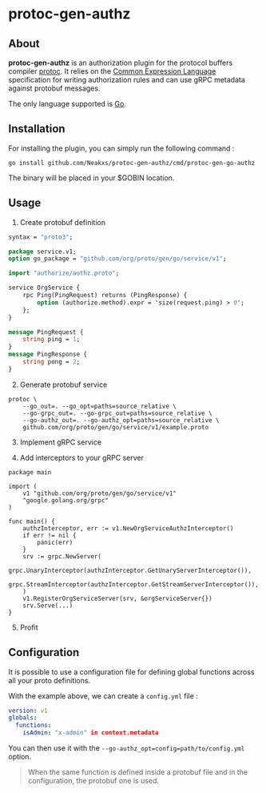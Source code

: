 # protoc-gen-authz

## About

__protoc-gen-authz__ is an authorization plugin for the protocol buffers compiler [protoc](https://github.com/protocolbuffers/protobuf). It relies on the [Common Expression Language](https://github.com/google/cel-spec) specification for writing authorization rules and can use gRPC metadata against protobuf messages.

The only language supported is [Go](https://go.dev/).

## Installation

For installing the plugin, you can simply run the following command :

```shell
go install github.com/Neakxs/protoc-gen-authz/cmd/protoc-gen-go-authz
```

The binary will be placed in your $GOBIN location.

## Usage

1. Create protobuf definition

```protobuf
syntax = "proto3";

package service.v1;
option go_package = "github.com/org/proto/gen/go/service/v1";

import "authorize/authz.proto";

service OrgService {
    rpc Ping(PingRequest) returns (PingResponse) {
        option (authorize.method).expr = 'size(request.ping) > 0';
    };
}

message PingRequest {
    string ping = 1;
}
message PingResponse {
    string pong = 2;
}
```

2. Generate protobuf service

```shell
protoc \
    --go_out=. --go_opt=paths=source_relative \
    --go-grpc_out=. --go-grpc_out=paths=source_relative \
    --go-authz_out=. --go-authz_opt=paths=source_relative \
    github.com/org/proto/gen/go/service/v1/example.proto
```

3. Implement gRPC service

4. Add interceptors to your gRPC server

```golang
package main

import (
    v1 "github.com/org/proto/gen/go/service/v1"
    "google.golang.org/grpc"
)

func main() {
    authzInterceptor, err := v1.NewOrgServiceAuthzInterceptor()
    if err != nil {
        panic(err)
    }
    srv := grpc.NewServer(
        grpc.UnaryInterceptor(authzInterceptor.GetUnaryServerInterceptor()),
        grpc.StreamInterceptor(authzInterceptor.GetStreamServerInterceptor()),
    )
    v1.RegisterOrgServiceServer(srv, &orgServiceServer{})
    srv.Serve(...)
}
```

5. Profit

## Configuration

It is possible to use a configuration file for defining global functions across all your proto definitions.

With the example above, we can create a `config.yml` file :

```yaml
version: v1
globals:
  functions:
    isAdmin: "x-admin" in context.metadata
```

You can then use it with the `--go-authz_opt=config=path/to/config.yml` option.

> When the same function is defined inside a protobuf file and in the configuration, the protobuf one is used.